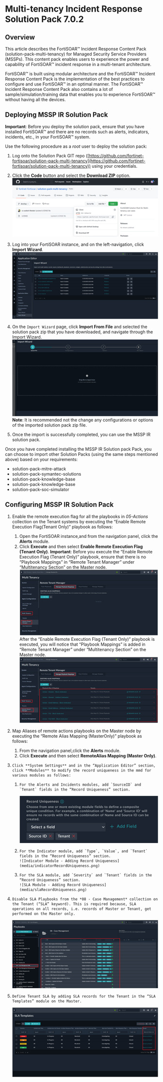 # Multi-tenancy Incident Response Solution Pack 7.0.2

## Overview

This article describes the FortiSOAR™ Incident Response Content Pack (solution-pack-multi-tenancy) for Managed Security Service Providers (MSSPs). This content pack enables users to experience the power and capability of FortiSOAR™ incident response in a multi-tenant architecture.

FortiSOAR™ is built using modular architecture and the FortiSOAR™ Incident Response Content Pack is the implementation of the best practices to configure and use FortiSOAR™ in an optimal manner. The FortiSOAR™ Incident Response Content Pack also contains a lot of sample/simulation/training data that enables you to experience FortiSOAR™ without having all the devices.

## Deploying MSSP IR Solution Pack

**Important**: Before you deploy the solution pack, ensure that you have installed FortiSOAR™ and there are no records such as alerts, indicators, incidents, etc., in your FortiSOAR™ system.

Use the following procedure as a *root* user to deploy the solution pack:

1. Log onto the Solution Pack GIT repo ([https://github.com/fortinet-fortisoar/solution-pack-multi-tenancy](https://github.com/fortinet-fortisoar/solution-pack-multi-tenancy)) using your credentials.
2. Click the **Code** button and select the **Download ZIP** option.
   ![Fortinet-FortiSOAR GIT branch > Code >Download the solution pack zip](media/MSSPSolutionPackZip.png)
3. Log into your FortiSOAR instance, and on the left-navigation, click **Import Wizard**.
   ![Import Wizard](media/importWizard.png)
4. On the `Import Wizard` page, click **Import From File** and selected the solution pack zip that you have downloaded, and navigate through the Import Wizard.
   ![Importing the IR Solution Pack zip file](media/importIRCP.png)
   **Note**: It is recommended not the change any configurations or options of the imported solution pack zip file.

5. Once the import is successfully completed, you can use the MSSP IR solution pack.


Once you have completed installing the MSSP IR Solution pack Pack, you can choose to import other Solution Packs (using the same steps mentioned above) based on your requirements:

- solution-pack-mitre-attack
- solution-pack-symantec-solutions
- solution-pack-knowledge-base
- solution-pack-knowledge-base
- solution-pack-soc-simulator

## Configuring MSSP IR Solution Pack

1. Enable the remote execution flag for all the playbooks in *05-Actions* collection on the Tenant systems by executing the “Enable Remote Execution Flag(Tenant Only)” playbook as follows:
    1. Open the FortiSOAR instance,and from the navigation panel, click the **Alerts** module.
    2. Click **Execute** and then select **Enable Remote Execution Flag (Tenant Only)**.
       **Important**: Before you execute the “Enable Remote Execution Flag (Tenant Only)” playbook, ensure that there is no “Playbook Mappings” in “Remote Tenant Manager” under “Multitenancy Section” on the Master node. 
       ![Remote Tenant Manager](media/remoteTenantMngr.png)
       After the “Enable Remote Execution Flag (Tenant Only)” playbook is executed,
       you will notice that “Playbook Mappings” is added in “Remote Tenant Manager”
       under “Multitenancy Section” on the Master node.
       ![Manage Playbook Mapping](media/managePbMappings.png)
2. Map Aliases of remote actions playbooks on the Master node by executing the “Remote Alias Mapping (MasterOnly)” playbook as follows:
    1. From the navigation panel,click the **Alerts** module.
    2. Click **Execute** and then select **RemoteAlias Mapping (Master Only)**.


3.     Click **System Settings** and in the “Application Editor” section, click **Modules** to modify the record uniqueness in the mmd for various modules as follows:
      1.     For the Alerts and Incidents modules, add `SourceID` and `Tenant` fields in the “Record Uniqueness” section.
            ![Alerts Module - Adding Record Uniqueness](media/alertRecordUniqueness.png)
      2.     For the Indicator module, add `Type`, `Value`, and `Tenant` fields in the “Record Uniqueness” section.
             ![Indicator Module - Adding Record Uniqueness](media/indicatorRecordUniqueness.png)
      3.     For the SLA module, add `Severity` and `Tenant` fields in the “Record Uniqueness” section.
             ![SLA Module - Adding Record Uniqueness](media/slaRecordUniqueness.png)
4.     Disable SLA Playbooks from the *08 - Case Management* collection on the Tenant (“SLA” keyword). This is required because, SLA operations on all records, i.e. records of Master or Tenant, get performed on the Master only.
      ![Disabling SLA Playbooks](media/disbaleSLAPbs.png)
5.     Define Tenant SLA by adding SLA records for the Tenant in the “SLA Templates” module on the Master.
      ![Adding SLA Templates](media/addSLATemplates.png)